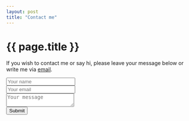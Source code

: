 ```yaml
---
layout: post
title: "Contact me"
---
```


<h1 class="title is-size-2">{{ page.title }}</h1>

<p class="m-b-1-25">If you wish to contact me or say hi, please leave your message below or write me via <a href="mailto:thinkjanis@gmail.com">email</a>.</p>

<form action="https://formspree.io/thinkjanis@gmail.com"
      method="POST">

  <div class="field">
    <div class="control has-icons-left">
      <input name ="name" class="input is-medium-mobile" type="text" placeholder="Your name">
      <span class="icon is-small is-left">
        <i class="fa fa-user"></i>
      </span>
    </div>
  </div>

  <div class="field">
    <div class="control has-icons-left">
      <input name="_replyto" class="input" type="email" placeholder="Your email">
      <span class="icon is-small is-left">
        <i class="fa fa-envelope"></i>
      </span>
    </div>
  </div> 

  <div class="field">
    <div class="control">
      <textarea  name="message" class="textarea" placeholder="Your message"></textarea>
    </div>
  </div>

  <div class="field">
    <div class="control">
      <button class="button is-primary">Submit</button>
    </div>
  </div>

</form>
